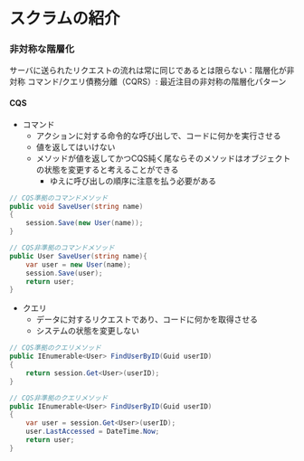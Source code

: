 # スクラムの紹介
### 非対称な階層化
サーバに送られたリクエストの流れは常に同じであるとは限らない：階層化が非対称
コマンド/クエリ債務分離（CQRS）: 最近注目の非対称の階層化パターン
#### CQS
* コマンド
    * アクションに対する命令的な呼び出しで、コードに何かを実行させる
    * 値を返してはいけない
    * メソッドが値を返してかつCQS純く尾ならそのメソッドはオブジェクトの状態を変更すると考えることができる
        * ゆえに呼び出しの順序に注意を払う必要がある

```cs
// CQS準拠のコマンドメソッド
public void SaveUser(string name)
{
    session.Save(new User(name));
}

// CQS非準拠のコマンドメソッド
public User SaveUser(string name){
    var user = new User(name);
    session.Save(user);
    return user;
}
```

* クエリ
    * データに対するリクエストであり、コードに何かを取得させる
    * システムの状態を変更しない

```cs
// CQS準拠のクエリメソッド
public IEnumerable<User> FindUserByID(Guid userID)
{
    return session.Get<User>(userID);
}

// CQS非準拠のクエリメソッド
public IEnumerable<User> FindUserByID(Guid userID)
{
    var user = session.Get<User>(userID);
    user.LastAccessed = DateTime.Now;
    return user;
}
```

